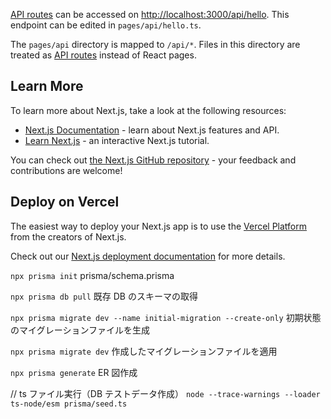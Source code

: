 [API routes](https://nextjs.org/docs/api-routes/introduction) can be accessed on [http://localhost:3000/api/hello](http://localhost:3000/api/hello). This endpoint can be edited in `pages/api/hello.ts`.

The `pages/api` directory is mapped to `/api/*`. Files in this directory are treated as [API routes](https://nextjs.org/docs/api-routes/introduction) instead of React pages.

## Learn More

To learn more about Next.js, take a look at the following resources:

- [Next.js Documentation](https://nextjs.org/docs) - learn about Next.js features and API.
- [Learn Next.js](https://nextjs.org/learn) - an interactive Next.js tutorial.

You can check out [the Next.js GitHub repository](https://github.com/vercel/next.js/) - your feedback and contributions are welcome!

## Deploy on Vercel

The easiest way to deploy your Next.js app is to use the [Vercel Platform](https://vercel.com/new?utm_medium=default-template&filter=next.js&utm_source=create-next-app&utm_campaign=create-next-app-readme) from the creators of Next.js.

Check out our [Next.js deployment documentation](https://nextjs.org/docs/deployment) for more details.

`npx prisma init`
prisma/schema.prisma

`npx prisma db pull`
既存 DB のスキーマの取得

`npx prisma migrate dev --name initial-migration --create-only`
初期状態のマイグレーションファイルを生成

`npx prisma migrate dev`
作成したマイグレーションファイルを適用

`npx prisma generate`
ER 図作成

// ts ファイル実行（DB テストデータ作成）
`node --trace-warnings --loader ts-node/esm prisma/seed.ts`
